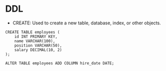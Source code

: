 # DDL
* CREATE: Used to create a new table, database, index, or other objects.

```
CREATE TABLE employees (
    id INT PRIMARY KEY,
    name VARCHAR(100),
    position VARCHAR(50),
    salary DECIMAL(10, 2)
);
```
```
ALTER TABLE employees ADD COLUMN hire_date DATE;

```
